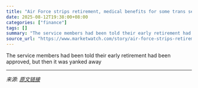 ```yaml
---
title: "Air Force strips retirement, medical benefits for some trans service members"
date: 2025-08-12T19:38:00+08:00
categories: ["finance"]
tags: []
summary: "The service members had been told their early retirement had been approved, but then it was yanked away"
source_url: "https://www.marketwatch.com/story/air-force-strips-retirement-medical-benefits-for-some-trans-service-members-2a5f6378?mod=mw_rss_topstories"
---
```


The service members had been told their early retirement had been approved, but then it was yanked away

---

*来源: [原文链接](https://www.marketwatch.com/story/air-force-strips-retirement-medical-benefits-for-some-trans-service-members-2a5f6378?mod=mw_rss_topstories)*
